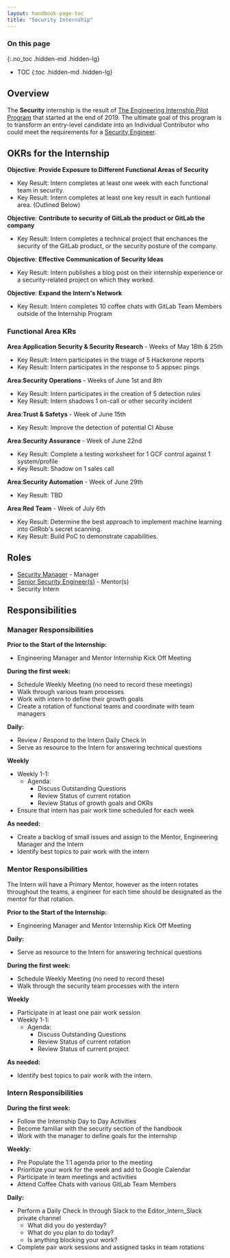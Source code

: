 ```yaml
---
layout: handbook-page-toc
title: "Security Internship"
---
```


### On this page
{:.no_toc .hidden-md .hidden-lg}

- TOC
{:toc .hidden-md .hidden-lg}

## Overview
The **Security** internship is the result of [The Engineering Internship Pilot Program](/handbook/engineering/internships/) that started at the end of 2019. The ultimate goal of this program is to transform an entry-level candidate into an Individual Contributor who could meet the requirements for a [Security Engineer](https://about.gitlab.com/job-families/engineering/security-engineer/).

## OKRs for the Internship

**Objective**: **Provide Exposure to Different Functional Areas of Security**
* Key Result: Intern completes at least one week with each functional team in security.
* Key Result: Intern completes at least one key result in each funtional area. (Outlined Below)

**Objective**: **Contribute to security of GitLab the product or GitLab the company**
* Key Result: Intern completes a technical project that enchances the security of the GitLab product, or the security posture of the company.

**Objective**: **Effective Communication of Security Ideas**
*  Key Result: Intern publishes a blog post on their internship experience or a security-related project on which they worked.

**Objective**: **Expand the Intern's Network** 
* Key Result: Intern completes 10 coffee chats with GitLab Team Members outside of the Internship Program

### Functional Area KRs

**Area**:**Application Security & Security Research** - Weeks of May 18th & 25th
* Key Result: Intern participates in the triage of 5 Hackerone reports 
* Key Result: Intern participates in the response to 5 appsec pings

**Area**:**Security Operations** - Weeks of June 1st and 8th
* Key Result: Intern participates in the creation of 5 detection rules
* Key Result: Intern shadows 1 on-call or other security incident

**Area**:**Trust & Safetys** - Week of June 15th
* Key Result: Improve the detection of potential CI Abuse

**Area**:**Security Assurance** - Week of June 22nd
* Key Result: Complete a testing worksheet for 1 GCF control against 1 system/profile
* Key Result: Shadow on 1 sales call

**Area**:**Security Automation** - Week of June 29th
* Key Result: TBD

**Area**:**Red Team** - Week of July 6th
* Key Result: Determine the best approach to implement machine learning into GitRob's secret scanning.
* Key Result: Build PoC to demonstrate capabilities. 

## Roles

- [Security Manager](https://about.gitlab.com/job-families/engineering/security-management/) - Manager
- [Senior Security Engineer(s)](https://about.gitlab.com/job-families/engineering/security-engineer/#senior-security-engineer) - Mentor(s)
- Security Intern

## Responsibilities

### Manager Responsibilities

**Prior to the Start of the Internship:**
* Engineering Manager and Mentor Internship Kick Off Meeting

**During the first week:**
* Schedule Weekly Meeting (no need to record these meetings)
* Walk through various team processes
* Work with intern to define their growth goals
* Create a rotation of functional teams and coordinate with team managers

**Daily:**
* Review / Respond to the Intern Daily Check In
* Serve as resource to the Intern for answering technical questions 

**Weekly**
* Weekly 1-1:
     * Agenda:
          * Discuss Outstanding Questions
          * Review Status of current rotation
          * Review Status of growth goals and OKRs
* Ensure that intern has pair work time scheduled for each week

**As needed:**
* Create a backlog of small issues and assign to the Mentor, Engineering Manager and the Intern
* Identify best topics to pair work with the intern

### Mentor Responsibilities

The Intern will have a Primary Mentor, however as the intern rotates throughout the teams, a engineer
for each time should be designated as the mentor for that rotation.

**Prior to the Start of the Internship:**
* Engineering Manager and Mentor Internship Kick Off Meeting

**Daily:**
* Serve as resource to the Intern for answering technical questions 

**During the first week:**
* Schedule Weekly Meeting (no need to record these)
* Walk through the security team processes with the intern

**Weekly**
* Participate in at least one pair work session
* Weekly 1-1:
     * Agenda:
          * Discuss Outstanding Questions
          * Review Status of current rotation
          * Review Status of current project

**As needed:**
* Identify best topics to pair worik with the intern.

### Intern Responsibilities

**During the first week:**
* Follow the Internship Day to Day Activities
* Become familiar with the security section of the handbook
* Work with the manager to define goals for the internship

**Weekly:**
* Pre Populate the 1:1 agenda prior to the meeting
* Prioritize your work for the week and add to Google Calendar  
* Participate in team meetings and activities
* Attend Coffee Chats with various GitLab Team Members

**Daily:**
* Perform a Daily Check In through Slack to the Editor_Intern_Slack private channel
     * What did you do yesterday?
     * What do you plan to do today?
     * Is anything blocking your work?
* Complete pair work sessions and assigned tasks in team rotations
